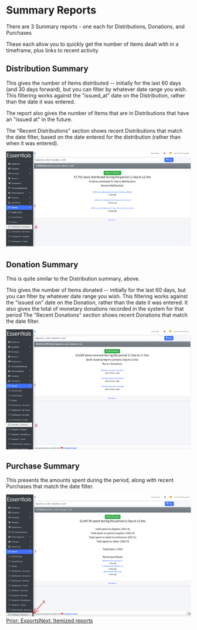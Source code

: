 # Summary Reports

There are 3 Summary reports - one each for Distributions, Donations, and Purchases

These each allow you to quickly get the number of Items dealt with in a timeframe, plus links to recent activity

## Distribution Summary
This gives the number of Items distributed -- initially for the last 60 days (and 30 days forward), but you can filter by whatever date range you wish.  This filtering works against the "issued_at" date on the Distribution, rather than the date it was entered. 

The report also gives the number of Items that are in Distributions that have an "issued at" in the future.

The "Recent Distributions" section shows recent Distributions that match the date filter, based on the date entered for the distribution (rather than when it was entered).

![Navigation to Distribution Summary report](images/reports/reports_summary_distributions.png)

## Donation Summary
This is quite similar to the Distribution summary, above.

This gives the number of Items donated -- initially for the last 60 days, but you can filter by whatever date range you wish.  This filtering works against the "issued on" date on the Donation, rather than the date it was entered.
It also gives the total of monetary donations recorded in the system for that period
The "Recent Donations" section shows recent Donations that match the date filter.  

![Navigation to Donation Summary report](images/reports/reports_summary_donations.png)

## Purchase Summary
This presents the amounts spent during the period, along with recent Purchases that match the date filter. 

![Navigation to Purchase Summary report](images/reports/reports_summary_purchases.png)
[Prior:  Exports](exports.md)[Next: Itemized reports](reports_itemized_reports.md)